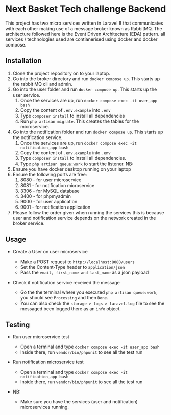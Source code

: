 # Next Basket Tech challenge Backend
This project has two micro services written in Laravel 8 that communicates with each other making use of a message broker known as RabbitMQ.  The architecture followed here is the Event Driven Architecture (EDA) pattern. all services / technologies used are contianerised using docker and docker compose.

## Installation

1. Clone the project repository on to your laptop.
2. Go into the broker directory and run `docker compose up`. This starts up the rabbit MQ cli and admin.
3. Go into the user folder and run `docker compose up`. This starts up the user service.
   1. Once the services are up, run  `docker compose exec -it user_app bash` 
   2. Copy the content of `.env.example` into `.env`
   3. Type `composer install` to install all dependencies
   4. Run `php artisan migrate`. This creates the tables for the microservice.
4. Go into the notification folder and run `docker compose up`. This starts up the notification service.
   1. Once the services are up, run `docker compose exec -it notification_app bash`
   2. Copy the content of `.env.example` into `.env`
   3. Type `composer install` to install all dependencies.
   4. Type `php artisan queue:work` to start the listener.
NB:
1. Ensure you have docker desktop running on your laptop
2. Ensure the following ports are free:
   1. 8080 - for user microservice
   2. 8081 - for notification microservice
   3. 3306 - for MySQL database
   4. 3400 - for phpmyadmin
   5. 9000 - for user application
   6. 9001 - for notification application
3. Please follow the order given when running the services this is because user and notification service depends on the network created in the broker service.

## Usage

- Create a User on user microservice
  - Make a POST request to `http://localhost:8080/users`
  - Set the Content-Type header to `application/json`
  - Pass the `email, first_name and last_name` as a json payload

- Check if notification service received the message
  - Go the the terminal where you executed `php artisan queue:work`, you should see `Processing` and then `Done`.
  - You can also check the `storage > logs > laravel.log` file to see the messaged been logged there as an `info` object.

## Testing

- Run user microservice test
  - Open a terminal and type `docker compose exec -it user_app bash`
  - Inside there, run `vendor/bin/phpunit` to see all the test run

- Run notification microservice test
  - Open a terminal and type `docker compose exec -it notification_app bash`
  - Inside there, run `vendor/bin/phpunit` to see all the test run
- NB: 
  - Make sure you have the services (user and notification) microservices running.